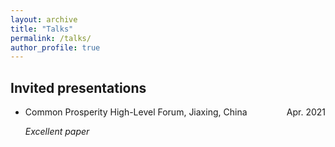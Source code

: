 ```yaml
---
layout: archive
title: "Talks"
permalink: /talks/
author_profile: true
---
```


Invited presentations
------

* Common Prosperity High-Level Forum, Jiaxing, China <span style="float:right">Apr. 2021</span>

    *Excellent paper*
